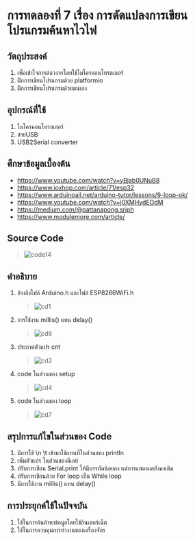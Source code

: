 # การทดลองที่ 7 เรื่อง การดัดแปลงการเขียนโปรแกรมค้นหาไวไฟ

## วัตถุประสงค์
1. เพื่อเข้าใจการต่อวงจรโดยใช้ไมโครคอนโทรลเลอร์
2. ฝึกการเขียนโปรแกรมด้วย platformio
3. ฝึกการเขียนโปรแกรมด้วยตนเอง

## อุปกรณ์ที่ใช้
1. ไมโครคอนโทรลเลอร์
2. สายUSB
3. USB2Serial converter

## ศึกษาข้อมูลเบื้องต้น
* https://www.youtube.com/watch?v=yBjab0UNuB8
* https://www.ioxhop.com/article/71/esp32
* https://www.arduinoall.net/arduino-tutor/lessons/9-loop-ok/
* https://www.youtube.com/watch?v=j0XMHydEOdM
* https://medium.com/@pattanapong.sriph
* https://www.modulemore.com/article/
## Source Code
   > ![code14](https://user-images.githubusercontent.com/80879116/113154183-f2ec7d80-9261-11eb-89b2-ae119429e836.png)

## คำอธิบาย
1. อ้างอิงไฟล์ Arduino.h และไฟล์ ESP8266WiFi.h
   > ![cd1](https://user-images.githubusercontent.com/80879116/113143368-435dde00-9256-11eb-9354-618b64340c94.png)

2. การใช้งาน millis() แทน delay()
   > ![cd6](https://user-images.githubusercontent.com/80879116/113152893-c4ba6e00-9260-11eb-8ac8-acedf9e4ca17.png)
      
3. ประกาศตัวแปร cnt
   > ![cd2](https://user-images.githubusercontent.com/80879116/113143868-d8f96d80-9256-11eb-848d-6d7383478475.png)

4. code ในส่วนของ setup
   > ![cd4](https://user-images.githubusercontent.com/80879116/113147735-49a28900-925b-11eb-8922-b0e1c2b5c97e.png)

5. code ในส่วนของ loop
   > ![cd7](https://user-images.githubusercontent.com/80879116/113153553-69d54680-9261-11eb-8f41-d2c0cd0a6150.png)

## สรุปการแก้ไขในส่วนของ Code
  1. มีการใช้ \n \t เข้ามาใช้แทนที่ในส่วนของ println
  2. เพิ่มตัวแปร ในส่วนของดีเลย์
  3. ปรับการเขียน Serial.print ให้มีบรรทัดน้อยลง แต่การแสดงผลยังคงเดิม
  4. ปรับการเขียนด้วย For loop เป็น While loop
  5. มีการใช้งาน millis() แทน delay()

## การประยุกค์ใช้ในปัจจบัน
 1. ใช้ในการค้นค้าหาข้อมูลโดยใช้อินเตอร์เน็ต
 2. ใช้ในการควบคุมการทำงานของเครื่องจักร




